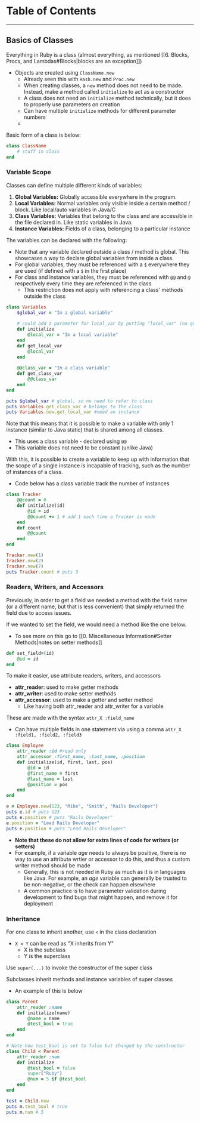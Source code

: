 
# Table of Contents

---

## Basics of Classes
Everything in Ruby is a class (almost everything, as mentioned [[6. Blocks, Procs, and Lambdas#Blocks|blocks are an exception]]) 
- Objects are created using `ClassName.new`
	- Already seen this with `Hash.new` and `Proc.new`
	- When creating classes, a `new` method does not need to be made. Instead, make a method called `initialize` to act as a constructor
	- A class does not need an `initialize` method technically, but it does to properly use parameters on creation
	- Can have multiple `initialize` methods for different parameter numbers
	- 
Basic form of a class is below:
```rb
class ClassName
	# stuff in class
end
```

### Variable Scope
Classes can define multiple different kinds of variables:
1. **Global Variables:** Globally accessible everywhere in the program. 
2. **Local Variables:** Normal variables only visible inside a certain method / block. Like local/auto variables in Java/C
3. **Class Variables:** Variables that belong to the class and are accessible in the file declared in. Like static variables in Java. 
4. **Instance Variables:** Fields of a class, belonging to a particular instance

The variables can be declared with the following:
- Note that any variable declared outside a class / method is global. This showcases a way to declare global variables from inside a class.
- For global variables, they must be referenced with a `$` everywhere they are used (if defined with a `$` in the first place)
- For class and instance variables, they must be referenced with `@@` and `@` respectively every time they are referenced in the class
	- This restriction does not apply with referencing a class' methods outside the class
```rb
class Variables
	$global_var = "Im a global variable"
		
	# could add a parameter for local_var by putting "local_var" (no quotes) in parenthesis by initialize
	def initialize
		@local_var = "Im a local variable"
	end
	def get_local_var
		@local_var
	end
	
	@@class_var = "Im a class variable"
	def get_class_var
		@@class_var
	end
end	

puts $global_var # global, so no need to refer to class
puts Variables.get_class_var # belongs to the class
puts Variables.new.get_local_var #need an instance
```

Note that this means that it is possible to make a variable with only 1 instance (similar to Java static) that is shared among all classes.
- This uses a class variable - declared using `@@`
- This variable does not need to be constant (unlike Java)

With this, it is possible to create a variable to keep up with information that the scope of a single instance is incapable of tracking, such as the number of instances of a class.
- Code below has a class variable track the number of instances

```rb
class Tracker
	@@count = 0
	def initialize(id)
		@id = id
		@@count += 1 # add 1 each time a Tracker is made
	end
	def count
		@@count
	end
end

Tracker.new(1)
Tracker.new(2)
Tracker.new(7)
puts Tracker.count # puts 3
```

### Readers, Writers, and Accessors
Previously, in order to get a field we needed a method with the field name (or a different name, but that is less convenient) that simply returned the field due to access issues.

If we wanted to set the field, we would need a method like the one below.
- To see more on this go to [[0. Miscellaneous Information#Setter Methods|notes on setter methods]]
```rb
def set_field=(id)
	@id = id
end
```

To make it easier, use attribute readers, writers, and accessors
- **attr_reader**: used to make getter methods
- **attr_writer**: used to make setter methods
- **attr_accessor**: used to make a getter and setter method
	- Like having both attr_reader and attr_writer for a variable

These are made with the syntax `attr_X :field_name`
- Can have multiple fields in one statement via using a comma `attr_X :field1, :field2, :field3`

```rb
class Employee
	attr_reader :id #read only
	attr_accessor :first_name, :last_name, :position
	def initialize(id, first, last, pos)
		@id = id
		@first_name = first
		@last_name = last
		@position = pos
	end
end

e = Employee.new(123, "Mike", "Smith", "Rails Developer")
puts e.id # puts 123
puts e.position # puts "Rails Developer"
e.position = "Lead Rails Developer"
puts e.position # puts "Lead Rails Developer"
```

- **Note that these do not allow for extra lines of code for writers (or setters)**
- For example, if a variable *age* needs to always be positive, there is no way to use an attribute wrtier or accessor to do this, and thus a custom writer method should be made
	- Generally, this is not needed in Ruby as much as it is in languages like Java. For example, an *age* variable can generally be trusted to be non-negative, or the check can happen elsewhere
	- A common practice is to have parameter validation during development to find bugs that might happen, and remove it for deployment

### Inheritance
For one class to inherit another, use `<` in the class declaration
- `X < Y` can be read as "X inherits from Y"
	- X is the subclass
	- Y is the superclass

Use `super(...)` to invoke the constructor of the super class

Subclasses inherit methods and instance variables of super classes
- An example of this is below
```rb
class Parent
	attr_reader :name	
	def initialize(name)
		@name = name
		@test_bool = true
	end
end

# Note how test_bool is set to false but changed by the constructor
class Child < Parent
	attr_reader :num
	def initialize
		@test_bool = false
		super("Ruby")
		@num = 5 if @test_bool
	end
end

test = Child.new
puts m.test_bool # true
puts m.num # 5
```